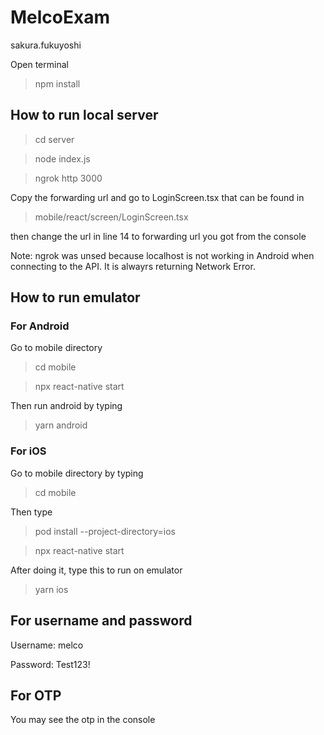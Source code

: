# MelcoExam
sakura.fukuyoshi

Open terminal

> npm install


## How to run local server

> cd server

> node index.js

> ngrok http 3000

Copy the forwarding url and go to LoginScreen.tsx that can be found in

> mobile/react/screen/LoginScreen.tsx

then change the url in line 14 to forwarding url you got from the console

Note: ngrok was unsed because localhost is not working in Android when connecting to the API. It is alwayrs returning Network Error.


## How to run emulator

### For Android

Go to mobile directory

> cd mobile

> npx react-native start

Then run android by typing 

> yarn android


### For iOS

Go to mobile directory by typing

> cd mobile

Then type

> pod install --project-directory=ios

> npx react-native start

After doing it, type this to run on emulator

> yarn ios


##  For username and password

Username: melco

Password: Test123!

## For OTP

You may see the otp in the console